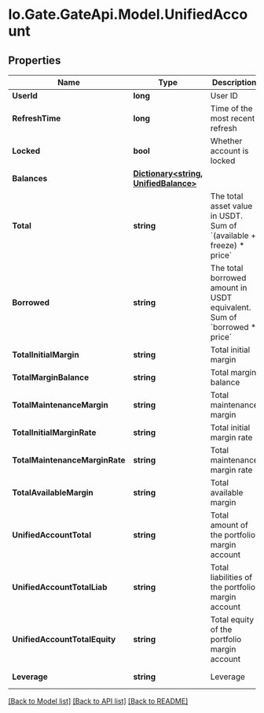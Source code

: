 
# Io.Gate.GateApi.Model.UnifiedAccount

## Properties

Name | Type | Description | Notes
------------ | ------------- | ------------- | -------------
**UserId** | **long** | User ID | [optional] 
**RefreshTime** | **long** | Time of the most recent refresh | [optional] 
**Locked** | **bool** | Whether account is locked | [optional] 
**Balances** | [**Dictionary&lt;string, UnifiedBalance&gt;**](UnifiedBalance.md) |  | [optional] 
**Total** | **string** | The total asset value in USDT. Sum of &#x60;(available + freeze) * price&#x60; | [optional] 
**Borrowed** | **string** | The total borrowed amount in USDT equivalent. Sum of &#x60;borrowed * price&#x60;  | [optional] 
**TotalInitialMargin** | **string** | Total initial margin | [optional] 
**TotalMarginBalance** | **string** | Total margin balance | [optional] 
**TotalMaintenanceMargin** | **string** | Total maintenance margin | [optional] 
**TotalInitialMarginRate** | **string** | Total initial margin rate | [optional] 
**TotalMaintenanceMarginRate** | **string** | Total maintenance margin rate | [optional] 
**TotalAvailableMargin** | **string** | Total available margin | [optional] 
**UnifiedAccountTotal** | **string** | Total amount of the portfolio margin account | [optional] 
**UnifiedAccountTotalLiab** | **string** | Total liabilities of the portfolio margin account | [optional] 
**UnifiedAccountTotalEquity** | **string** | Total equity of the portfolio margin account | [optional] 
**Leverage** | **string** | Leverage | [optional] [readonly] 

[[Back to Model list]](../README.md#documentation-for-models)
[[Back to API list]](../README.md#documentation-for-api-endpoints)
[[Back to README]](../README.md)

